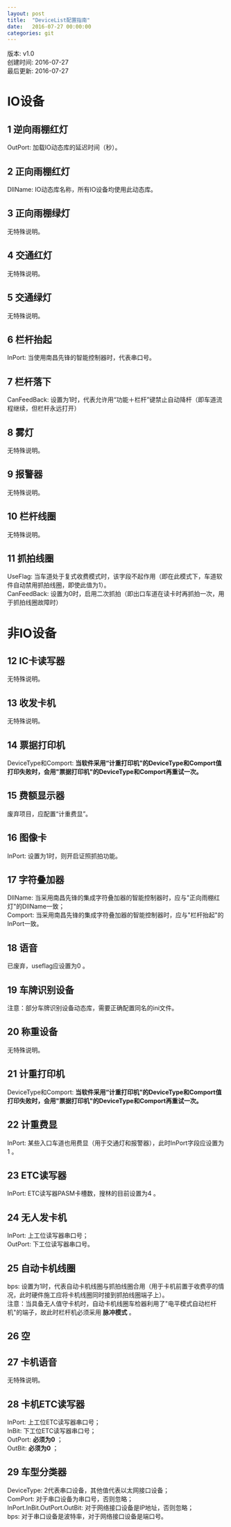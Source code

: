 ```yaml
---
layout: post
title:  "DeviceList配置指南"
date:   2016-07-27 00:00:00
categories: git
---
```


版本: v1.0  
创建时间: 2016-07-27  
最后更新: 2016-07-27  
# IO设备  
## 1 逆向雨棚红灯  
OutPort: 加载IO动态库的延迟时间（秒）。  
## 2 正向雨棚红灯  
DllName: IO动态库名称，所有IO设备均使用此动态库。  
## 3 正向雨棚绿灯  
无特殊说明。  
## 4 交通红灯  
无特殊说明。  
## 5 交通绿灯  
无特殊说明。  
## 6 栏杆抬起  
InPort: 当使用南昌先锋的智能控制器时，代表串口号。  
## 7 栏杆落下  
CanFeedBack: 设置为1时，代表允许用“功能＋栏杆”键禁止自动降杆（即车道流程继续，但栏杆永远打开）  
## 8 雾灯  
无特殊说明。  
## 9 报警器  
无特殊说明。  
## 10 栏杆线圈  
无特殊说明。  
## 11 抓拍线圈  
UseFlag: 当车道处于复式收费模式时，该字段不起作用（即在此模式下，车道软件自动禁用抓拍线圈，即使此值为1）。  
CanFeedBack: 设置为0时，启用二次抓拍（即出口车道在读卡时再抓拍一次，用于抓拍线圈故障时）  
# 非IO设备  
## 12 IC卡读写器  
无特殊说明。  
## 13 收发卡机  
无特殊说明。  
## 14 票据打印机  
DeviceType和Comport: __当软件采用“计重打印机”的DeviceType和Comport值打印失败时，会用"票据打印机"的DeviceType和Comport再重试一次。__  
## 15 费额显示器  
废弃项目，应配置“计重费显”。  
## 16 图像卡  
InPort: 设置为1时，则开启证照抓拍功能。  
## 17 字符叠加器  
DllName: 当采用南昌先锋的集成字符叠加器的智能控制器时，应与"正向雨棚红灯"的DllName一致；  
Comport: 当采用南昌先锋的集成字符叠加器的智能控制器时，应与"栏杆抬起"的InPort一致。  
## 18 语音  
已废弃，useflag应设置为0 。  
## 19 车牌识别设备  
注意：部分车牌识别设备动态库，需要正确配置同名的ini文件。  
## 20 称重设备  
无特殊说明。  
## 21 计重打印机  
DeviceType和Comport: __当软件采用“计重打印机”的DeviceType和Comport值打印失败时，会用"票据打印机"的DeviceType和Comport再重试一次。__  
## 22 计重费显  
InPort: 某些入口车道也用费显（用于交通灯和报警器），此时InPort字段应设置为1 。  
## 23 ETC读写器  
InPort: ETC读写器PASM卡槽数，搜林的目前设置为4 。  
## 24 无人发卡机  
InPort: 上工位读写器串口号；  
OutPort: 下工位读写器串口号。  
## 25 自动卡机线圈  
bps: 设置为1时，代表自动卡机线圈与抓拍线圈合用（用于卡机前置于收费亭的情况，此时硬件施工应将卡机线圈同时接到抓拍线圈端子上）。  
注意：当具备无人值守卡机时，自动卡机线圈车检器利用了"电平模式自动栏杆机"的端子，故此时栏杆机必须采用 __脉冲模式__ 。  
## 26 空  
## 27 卡机语音  
无特殊说明。  
## 28 卡机ETC读写器  
InPort: 上工位ETC读写器串口号；  
InBit: 下工位ETC读写器串口号；  
OutPort: __必须为0__ ；  
OutBit: __必须为0__ ；   
## 29 车型分类器  
DeviceType: 2代表串口设备，其他值代表以太网接口设备；  
ComPort: 对于串口设备为串口号，否则忽略；  
InPort.InBit.OutPort.OutBit: 对于网络接口设备是IP地址，否则忽略；  
bps: 对于串口设备是波特率，对于网络接口设备是端口号。  



